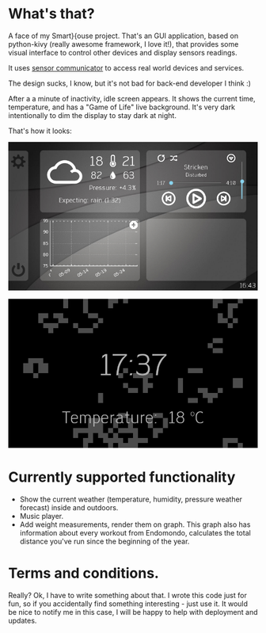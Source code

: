 # What's that?

A face of my Smart}{ouse project. That's an GUI application, based on python-kivy 
(really awesome framework, I love it!), that provides some visual interface to 
control other devices and display sensors readings.

It uses [sensor communicator](https://github.com/Flid/sensor_communicator) 
to access real world devices and services.

The design sucks, I know, but it's not bad for back-end developer I think :)

After a a minute of inactivity, idle screen appears. It shows the current time, 
temperature, and has a "Game of Life" live background.
It's very dark intentionally to dim the display to stay dark at night.

That's how it looks:

![Main screen](https://github.com/Flid/SmartHouseUI/raw/master/.docs/main_screen.png "Main Screen")

![Idle screen](https://github.com/Flid/SmartHouseUI/raw/master/.docs/idle_screen.png "Idle Screen")


# Currently supported functionality

* Show the current weather (temperature, humidity, pressure weather forecast) inside 
and outdoors.
* Music player.
* Add weight measurements, render them on graph. This graph also has information about 
  every workout from Endomondo, calculates the total distance you've run since 
  the beginning of the year.


# Terms and conditions.

Really? Ok, I have to write something about that. I wrote this code just for fun, so if 
you accidentally find something interesting - just use it. It would be nice to notify 
me in this case, I will be happy to help with deployment and updates.
